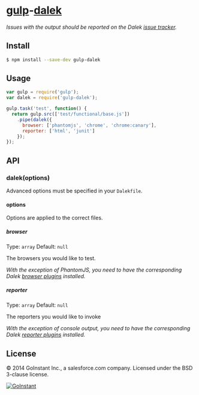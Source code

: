 # [gulp](http://gulpjs.com)-[dalek](http://dalekjs.com/)

*Issues with the output should be reported on the Dalek [issue tracker](https://github.com/dalekjs/dalek/issues).*


## Install

```bash
$ npm install --save-dev gulp-dalek
```


## Usage

```js
var gulp = require('gulp');
var dalek = require('gulp-dalek');

gulp.task('test', function() {
  return gulp.src(['test/functional/base.js'])
    .pipe(dalek({
      browser: ['phantomjs', 'chrome', 'chrome:canary'],
      reporter: ['html', 'junit']
    });
});

```

## API

### dalek(options)

Advanced options must be specified in your `Dalekfile`.

#### options

Options are applied to the correct files.

##### browser

Type: `array`
Default: `null`

The browsers you would like to test.

*With the exception of PhantomJS, you need to have the corresponding Dalek [browser plugins](https://github.com/dalekjs?query=dalek-browser) installed.*

##### reporter

Type: `array`
Default: `null`

The reporters you would like to invoke

*With the exception of console output, you need to have the corresponding Dalek [reporter plugins](https://github.com/dalekjs?query=dalek-reporter) installed.*

## License
&copy; 2014 GoInstant Inc., a salesforce.com company. Licensed under the BSD 3-clause license.

[![GoInstant](http://goinstant.com/static/img/logo.png)](http://goinstant.com)
